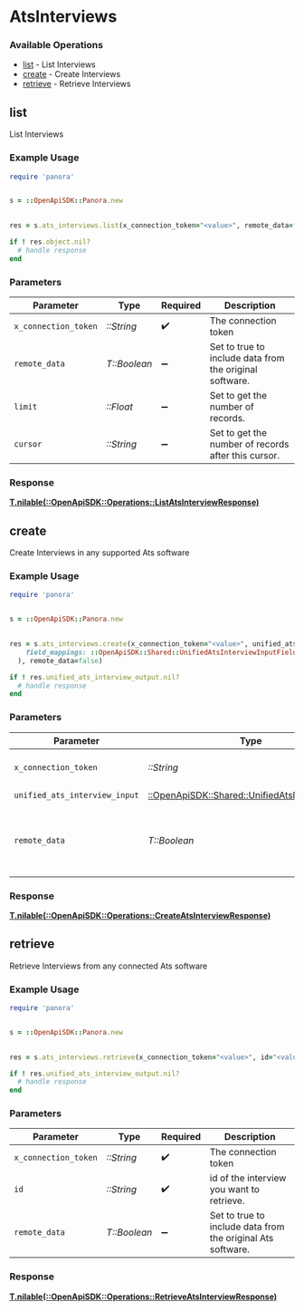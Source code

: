 # AtsInterviews


### Available Operations

* [list](#list) - List  Interviews
* [create](#create) - Create Interviews
* [retrieve](#retrieve) - Retrieve Interviews

## list

List  Interviews

### Example Usage

```ruby
require 'panora'


s = ::OpenApiSDK::Panora.new

    
res = s.ats_interviews.list(x_connection_token="<value>", remote_data=false, limit=7685.78, cursor="<value>")

if ! res.object.nil?
  # handle response
end

```

### Parameters

| Parameter                                               | Type                                                    | Required                                                | Description                                             |
| ------------------------------------------------------- | ------------------------------------------------------- | ------------------------------------------------------- | ------------------------------------------------------- |
| `x_connection_token`                                    | *::String*                                              | :heavy_check_mark:                                      | The connection token                                    |
| `remote_data`                                           | *T::Boolean*                                            | :heavy_minus_sign:                                      | Set to true to include data from the original software. |
| `limit`                                                 | *::Float*                                               | :heavy_minus_sign:                                      | Set to get the number of records.                       |
| `cursor`                                                | *::String*                                              | :heavy_minus_sign:                                      | Set to get the number of records after this cursor.     |


### Response

**[T.nilable(::OpenApiSDK::Operations::ListAtsInterviewResponse)](../../models/operations/listatsinterviewresponse.md)**


## create

Create Interviews in any supported Ats software

### Example Usage

```ruby
require 'panora'


s = ::OpenApiSDK::Panora.new

    
res = s.ats_interviews.create(x_connection_token="<value>", unified_ats_interview_input=::OpenApiSDK::Shared::UnifiedAtsInterviewInput.new(
    field_mappings: ::OpenApiSDK::Shared::UnifiedAtsInterviewInputFieldMappings.new(),
  ), remote_data=false)

if ! res.unified_ats_interview_output.nil?
  # handle response
end

```

### Parameters

| Parameter                                                                                         | Type                                                                                              | Required                                                                                          | Description                                                                                       |
| ------------------------------------------------------------------------------------------------- | ------------------------------------------------------------------------------------------------- | ------------------------------------------------------------------------------------------------- | ------------------------------------------------------------------------------------------------- |
| `x_connection_token`                                                                              | *::String*                                                                                        | :heavy_check_mark:                                                                                | The connection token                                                                              |
| `unified_ats_interview_input`                                                                     | [::OpenApiSDK::Shared::UnifiedAtsInterviewInput](../../models/shared/unifiedatsinterviewinput.md) | :heavy_check_mark:                                                                                | N/A                                                                                               |
| `remote_data`                                                                                     | *T::Boolean*                                                                                      | :heavy_minus_sign:                                                                                | Set to true to include data from the original Ats software.                                       |


### Response

**[T.nilable(::OpenApiSDK::Operations::CreateAtsInterviewResponse)](../../models/operations/createatsinterviewresponse.md)**


## retrieve

Retrieve Interviews from any connected Ats software

### Example Usage

```ruby
require 'panora'


s = ::OpenApiSDK::Panora.new

    
res = s.ats_interviews.retrieve(x_connection_token="<value>", id="<value>", remote_data=false)

if ! res.unified_ats_interview_output.nil?
  # handle response
end

```

### Parameters

| Parameter                                                   | Type                                                        | Required                                                    | Description                                                 |
| ----------------------------------------------------------- | ----------------------------------------------------------- | ----------------------------------------------------------- | ----------------------------------------------------------- |
| `x_connection_token`                                        | *::String*                                                  | :heavy_check_mark:                                          | The connection token                                        |
| `id`                                                        | *::String*                                                  | :heavy_check_mark:                                          | id of the interview you want to retrieve.                   |
| `remote_data`                                               | *T::Boolean*                                                | :heavy_minus_sign:                                          | Set to true to include data from the original Ats software. |


### Response

**[T.nilable(::OpenApiSDK::Operations::RetrieveAtsInterviewResponse)](../../models/operations/retrieveatsinterviewresponse.md)**

